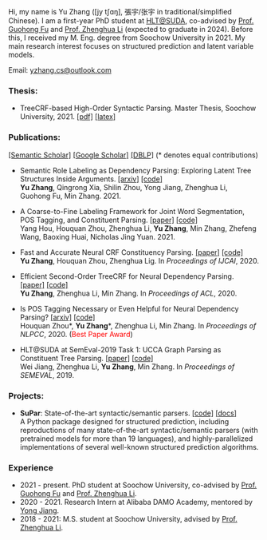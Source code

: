 Hi, my name is Yu Zhang ([jy tʃɑŋ], 張宇/张宇 in traditional/simplified Chinese).
I am a first-year PhD student at [HLT@SUDA](http://hlt.suda.edu.cn), co-advised by [Prof. Guohong Fu](http://web.suda.edu.cn/ghfu/) and [Prof. Zhenghua Li](http://hlt.suda.edu.cn/~zhli) (expected to graduate in 2024). 
Before this, I received my M. Eng. degree from Soochow University in 2021.
My main research interest focuses on structured prediction and latent variable models.

Email: [yzhang.cs@outlook.com](mailto:yzhang.cs@outlook.com)

### Thesis:

* TreeCRF­-based High-­Order Syntactic Parsing. Master Thesis, Soochow University, 2021. [[pdf]](https://yzhang.site/pubs/master-thesis.pdf) [[latex]](https://github.com/yzhangcs/master-thesis)

### Publications:

[[Semantic Scholar]](https://www.semanticscholar.org/author/Yu-Zhang/49890808) [[Google Scholar]](https://scholar.google.com/citations?user=y3JK-1oAAAAJ) [[DBLP]](https://dblp.org/pid/50/671-92.html) (* denotes equal contributions)

* Semantic Role Labeling as Dependency Parsing: Exploring Latent Tree Structures Inside Arguments. [[arxiv]](https://arxiv.org/abs/2110.06865) [[code]](https://github.com/yzhangcs/crfsrl) <br>
**Yu Zhang**, Qingrong Xia, Shilin Zhou, Yong Jiang, Zhenghua Li, Guohong Fu, Min Zhang. 2021.

* A Coarse-to-Fine Labeling Framework for Joint Word Segmentation, POS Tagging, and Constituent Parsing. [[paper]](https://aclanthology.org/2021.conll-1.23) [[code]](https://github.com/ironsword666/jointparser) <br>
Yang Hou, Houquan Zhou, Zhenghua Li, **Yu Zhang**, Min Zhang, Zhefeng Wang, Baoxing Huai, Nicholas Jing Yuan. 2021.

* Fast and Accurate Neural CRF Constituency Parsing. [[paper]](https://www.ijcai.org/Proceedings/2020/560/) [[code]](https://github.com/yzhangcs/crfpar) <br>
**Yu Zhang**, Houquan Zhou, Zhenghua Lig. In _Proceedings of IJCAI_, 2020.

* Efficient Second-Order TreeCRF for Neural Dependency Parsing. [[paper]](https://aclanthology.org/2020.acl-main.302/) [[code]](https://github.com/yzhangcs/crfpar) <br>
**Yu Zhang**, Zhenghua Li, Min Zhang. In _Proceedings of ACL_, 2020.

* Is POS Tagging Necessary or Even Helpful for Neural Dependency Parsing? [[arxiv]](https://arxiv.org/abs/2003.03204) [[code]](https://github.com/Jacob-Zhou/stack-parser) <br>
Houquan Zhou*, **Yu Zhang***, Zhenghua Li, Min Zhang. In _Proceedings of NLPCC_, 2020. (<span style="color:red;">Best Paper Award</span>)

* HLT@SUDA at SemEval-2019 Task 1: UCCA Graph Parsing as Constituent Tree Parsing. [[paper]](https://aclanthology.org/S19-2002) [[code]](https://github.com/Jacob-Zhou/stack-parser) <br>
Wei Jiang, Zhenghua Li, **Yu Zhang**, Min Zhang. In _Proceedings of SEMEVAL_, 2019.

### Projects:

* **SuPar**: State-of-the-art syntactic/semantic parsers. [[code]](https://github.com/yzhangcs/parser) [[docs]](https://parser.yzhang.site) <br>
A Python package designed for structured prediction, including reproductions of many state-of-the-art syntactic/semantic parsers (with pretrained models for more than 19 languages), and highly-parallelized implementations of several well-known structured prediction algorithms.

### Experience

* 2021 - present. PhD student at Soochow University, co-advised by [Prof. Guohong Fu](http://web.suda.edu.cn/ghfu/) and [Prof. Zhenghua Li](http://hlt.suda.edu.cn/~zhli).
* 2020 - 2021. Research Intern at Alibaba DAMO Academy, mentored by [Yong Jiang](http://jiangyong.site).
* 2018 - 2021: M.S. student at Soochow University, advised by [Prof. Zhenghua Li](http://hlt.suda.edu.cn/~zhli).
